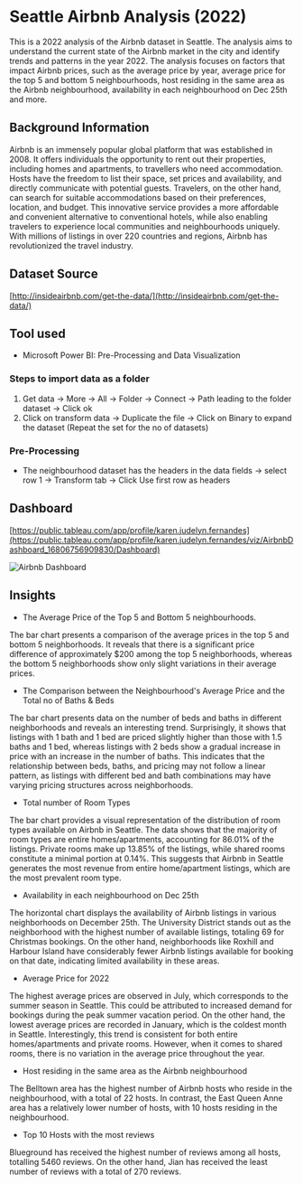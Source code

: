 # Seattle Airbnb Analysis (2022)

This is a 2022 analysis of the Airbnb dataset in Seattle. The analysis aims to understand the current state of the Airbnb market in the city and identify trends and patterns in the year 2022. The analysis focuses on factors that impact Airbnb prices, such as the average price by year, average price for the top 5 and bottom 5 neighbourhoods, host residing in the same area as the Airbnb neighbourhood, availability in each neighbourhood on Dec 25th and more.

## Background Information

Airbnb is an immensely popular global platform that was established in 2008. It offers individuals the opportunity to rent out their properties, including homes and apartments, to travellers who need accommodation. Hosts have the freedom to list their space, set prices and availability, and directly communicate with potential guests. Travelers, on the other hand, can search for suitable accommodations based on their preferences, location, and budget. This innovative service provides a more affordable and convenient alternative to conventional hotels, while also enabling travelers to experience local communities and neighbourhoods uniquely. With millions of listings in over 220 countries and regions, Airbnb has revolutionized the travel industry.

## Dataset Source
[http://insideairbnb.com/get-the-data/](http://insideairbnb.com/get-the-data/)

## Tool used
* Microsoft Power BI: Pre-Processing and Data Visualization

### Steps to import data as a folder
1. Get data -> More -> All -> Folder -> Connect -> Path leading to the folder dataset -> Click ok
2. Click on transform data -> Duplicate the file -> Click on Binary to expand the dataset (Repeat the set for the no of datasets)

### Pre-Processing
- The neighbourhood dataset has the headers in the data fields -> select row 1 -> Transform tab -> Click Use first row as headers

## Dashboard

[https://public.tableau.com/app/profile/karen.judelyn.fernandes](https://public.tableau.com/app/profile/karen.judelyn.fernandes/viz/AirbnbDashboard_16806756909830/Dashboard)

![Airbnb Dashboard](https://user-images.githubusercontent.com/116041695/232975222-c933dd6e-7bce-4c30-b788-647b0f9ac9ab.png)

## Insights

- The Average Price of the Top 5 and Bottom 5 neighbourhoods. 

The bar chart presents a comparison of the average prices in the top 5 and bottom 5 neighborhoods. It reveals that there is a significant price difference of approximately $200 among the top 5 neighborhoods, whereas the bottom 5 neighborhoods show only slight variations in their average prices.

- The Comparison between the Neighbourhood's Average Price and the Total no of Baths & Beds

The bar chart presents data on the number of beds and baths in different neighborhoods and reveals an interesting trend. Surprisingly, it shows that listings with 1 bath and 1 bed are priced slightly higher than those with 1.5 baths and 1 bed, whereas listings with 2 beds show a gradual increase in price with an increase in the number of baths. This indicates that the relationship between beds, baths, and pricing may not follow a linear pattern, as listings with different bed and bath combinations may have varying pricing structures across neighborhoods.

- Total number of Room Types

The bar chart provides a visual representation of the distribution of room types available on Airbnb in Seattle. The data shows that the majority of room types are entire homes/apartments, accounting for 86.01% of the listings. Private rooms make up 13.85% of the listings, while shared rooms constitute a minimal portion at 0.14%. This suggests that Airbnb in Seattle generates the most revenue from entire home/apartment listings, which are the most prevalent room type.

- Availability in each neighbourhood on Dec 25th

The horizontal chart displays the availability of Airbnb listings in various neighborhoods on December 25th. The University District stands out as the neighborhood with the highest number of available listings, totaling 69 for Christmas bookings. On the other hand, neighborhoods like Roxhill and Harbour Island have considerably fewer Airbnb listings available for booking on that date, indicating limited availability in these areas.

- Average Price for 2022

The highest average prices are observed in July, which corresponds to the summer season in Seattle. This could be attributed to increased demand for bookings during the peak summer vacation period. On the other hand, the lowest average prices are recorded in January, which is the coldest month in Seattle. Interestingly, this trend is consistent for both entire homes/apartments and private rooms. However, when it comes to shared rooms, there is no variation in the average price throughout the year.

- Host residing in the same area as the Airbnb neighbourhood

The Belltown area has the highest number of Airbnb hosts who reside in the neighbourhood, with a total of 22 hosts. In contrast, the East Queen Anne area has a relatively lower number of hosts, with 10 hosts residing in the neighbourhood.

- Top 10 Hosts with the most reviews

Blueground has received the highest number of reviews among all hosts, totalling 5460 reviews. On the other hand, Jian has received the least number of reviews with a total of 270 reviews.
